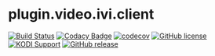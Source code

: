 # plugin.video.ivi.client

[![Build Status](https://img.shields.io/travis/vlmaksime/plugin.video.ivi.client/develop.svg)](https://travis-ci.org/vlmaksime/plugin.video.ivi.client)
[![Codacy Badge](https://img.shields.io/codacy/grade/991d2d3015ba47899ed92c44d9ef4615/develop.svg)](https://www.codacy.com/app/vlmaksime/plugin.video.ivi.client)
[![codecov](https://img.shields.io/codecov/c/github/vlmaksime/plugin.video.ivi.client/develop.svg)](https://codecov.io/gh/vlmaksime/plugin.video.ivi.client/branch/develop)
[![GitHub license](https://img.shields.io/github/license/vlmaksime/plugin.video.ivi.client.svg)](https://github.com/vlmaksime/plugin.video.ivi.client/blob/master/LICENSE)
[![KODI Support](https://img.shields.io/badge/KODI-14%2B-yellowgreen.svg)](https://kodi.tv/)
[![GitHub release](https://img.shields.io/github/release/vlmaksime/plugin.video.ivi.client.svg)](https://github.com/vlmaksime/plugin.video.ivi.client/releases)
